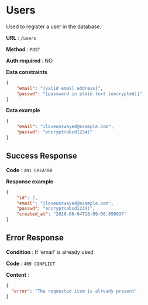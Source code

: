 # Users

Used to register a user in the database.

**URL** : `/users`

**Method** : `POST`

**Auth required** : NO

**Data constraints**

```json
{
    "email": "[valid email address]",
    "passwd": "[password in plain text (encrypted)]"
}
```

**Data example**

```json
{
    "email": "iloveunswayed@example.com",
    "passwd": "encrypt(abcd1234)"
}
```

## Success Response

**Code** : `201 CREATED`

**Response example**

```json
{
	"id": 2,
	"email": "iloveunswayed@example.com",
	"passwd": "encrypt(abcd1234)",
	"created_at": "2020-06-04T18:09:08.899937"
}
```

## Error Response

**Condition** : If 'email' is already used

**Code** : `409 CONFLICT`

**Content** :

```json
{
  "error": "The requested item is already present"
}
```